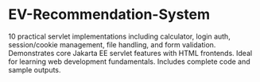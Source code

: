 # EV-Recommendation-System
10 practical servlet implementations including calculator, login auth, session/cookie management, file handling, and form validation. Demonstrates core Jakarta EE servlet features with HTML frontends. Ideal for learning web development fundamentals. Includes complete code and sample outputs.
